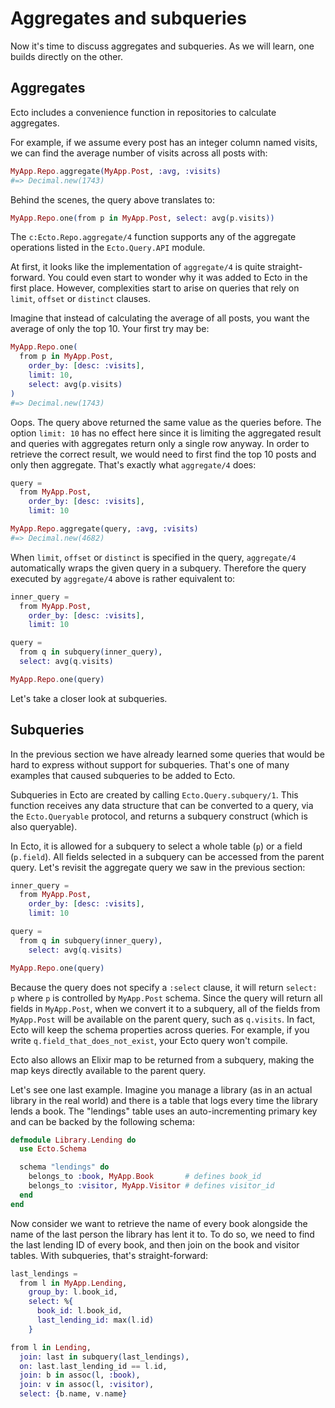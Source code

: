 # Aggregates and subqueries

Now it's time to discuss aggregates and subqueries. As we will learn, one builds directly on the other.

## Aggregates

Ecto includes a convenience function in repositories to calculate aggregates.

For example, if we assume every post has an integer column named visits, we can find the average number of visits across all posts with:

```elixir
MyApp.Repo.aggregate(MyApp.Post, :avg, :visits)
#=> Decimal.new(1743)
```

Behind the scenes, the query above translates to:

```elixir
MyApp.Repo.one(from p in MyApp.Post, select: avg(p.visits))
```

The `c:Ecto.Repo.aggregate/4` function supports any of the aggregate operations listed in the `Ecto.Query.API` module.

At first, it looks like the implementation of `aggregate/4` is quite straight-forward. You could even start to wonder why it was added to Ecto in the first place. However, complexities start to arise on queries that rely on `limit`, `offset` or `distinct` clauses.

Imagine that instead of calculating the average of all posts, you want the average of only the top 10. Your first try may be:

```elixir
MyApp.Repo.one(
  from p in MyApp.Post,
    order_by: [desc: :visits],
    limit: 10,
    select: avg(p.visits)
)
#=> Decimal.new(1743)
```

Oops. The query above returned the same value as the queries before. The option `limit: 10` has no effect here since it is limiting the aggregated result and queries with aggregates return only a single row anyway. In order to retrieve the correct result, we would need to first find the top 10 posts and only then aggregate. That's exactly what `aggregate/4` does:

```elixir
query =
  from MyApp.Post,
    order_by: [desc: :visits],
    limit: 10

MyApp.Repo.aggregate(query, :avg, :visits)
#=> Decimal.new(4682)
```

When `limit`, `offset` or `distinct` is specified in the query, `aggregate/4` automatically wraps the given query in a subquery. Therefore the query executed by `aggregate/4` above is rather equivalent to:

```elixir
inner_query =
  from MyApp.Post,
    order_by: [desc: :visits],
    limit: 10

query =
  from q in subquery(inner_query),
  select: avg(q.visits)

MyApp.Repo.one(query)
```

Let's take a closer look at subqueries.

## Subqueries

In the previous section we have already learned some queries that would be hard to express without support for subqueries. That's one of many examples that caused subqueries to be added to Ecto.

Subqueries in Ecto are created by calling `Ecto.Query.subquery/1`. This function receives any data structure that can be converted to a query, via the `Ecto.Queryable` protocol, and returns a subquery construct (which is also queryable).

In Ecto, it is allowed for a subquery to select a whole table (`p`) or a field (`p.field`). All fields selected in a subquery can be accessed from the parent query. Let's revisit the aggregate query we saw in the previous section:

```elixir
inner_query =
  from MyApp.Post,
    order_by: [desc: :visits],
    limit: 10

query =
  from q in subquery(inner_query),
    select: avg(q.visits)

MyApp.Repo.one(query)
```

Because the query does not specify a `:select` clause, it will return `select: p` where `p` is controlled by `MyApp.Post` schema. Since the query will return all fields in `MyApp.Post`, when we convert it to a subquery, all of the fields from `MyApp.Post` will be available on the parent query, such as `q.visits`. In fact, Ecto will keep the schema properties across queries. For example, if you write `q.field_that_does_not_exist`, your Ecto query won't compile.

Ecto also allows an Elixir map to be returned from a subquery, making the map keys directly available to the parent query.

Let's see one last example. Imagine you manage a library (as in an actual library in the real world) and there is a table that logs every time the library lends a book. The "lendings" table uses an auto-incrementing primary key and can be backed by the following schema:

```elixir
defmodule Library.Lending do
  use Ecto.Schema

  schema "lendings" do
    belongs_to :book, MyApp.Book       # defines book_id
    belongs_to :visitor, MyApp.Visitor # defines visitor_id
  end
end
```

Now consider we want to retrieve the name of every book alongside the name of the last person the library has lent it to. To do so, we need to find the last lending ID of every book, and then join on the book and visitor tables. With subqueries, that's straight-forward:

```elixir
last_lendings =
  from l in MyApp.Lending,
    group_by: l.book_id,
    select: %{
      book_id: l.book_id,
      last_lending_id: max(l.id)
    }

from l in Lending,
  join: last in subquery(last_lendings),
  on: last.last_lending_id == l.id,
  join: b in assoc(l, :book),
  join: v in assoc(l, :visitor),
  select: {b.name, v.name}
```
